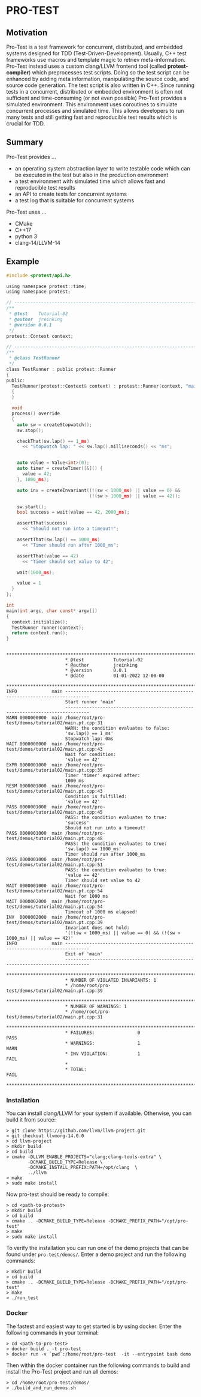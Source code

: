 # PRO-TEST

## Motivation

Pro-Test is a test framework for concurrent, distributed, and embedded systems designed for TDD (Test-Driven-Development). Usually, C++ test frameworks use macros and template magic to retriev meta-information. Pro-Test instead uses a custom clang/LLVM frontend tool (called **protest-compiler**) which preprocesses test scripts. Doing so the test script can be enhanced by adding meta information, manipulating the source code, and source code generation. The test script is also written in C++. Since running tests in a concurrent, distributed or embedded environment is often not sufficient and time-consuming (or not even possible) Pro-Test provides a simulated environment. This environment uses coroutines to simulate concurrent processes and simulated time. This allows developers to run many tests and still getting fast and reproducible test results which is crucial for TDD.

## Summary

Pro-Test provides ...

 - an operating system abstraction layer to write testable code which can be executed in the test but also in the production environment
 - a test environment with simulated time which allows fast and reproducible test results
 - an API to create tests for concurrent systems
 - a test log that is suitable for concurrent systems

Pro-Test uses ...
 
 - CMake
 - C++17
 - python 3
 - clang-14/LLVM-14

## Example

```c
#include <protest/api.h>

using namespace protest::time;
using namespace protest;

// ---------------------------------------------------------------------------
/**
 * @test    Tutorial-02
 * @author  jreinking
 * @version 0.0.1
 */
protest::Context context;

// ---------------------------------------------------------------------------
/**
 * @class TestRunner
 */
class TestRunner : public protest::Runner
{
public:
  TestRunner(protest::Context& context) : protest::Runner(context, "main")
  {
  }

  void
  process() override
  {
    auto sw = createStopwatch();
    sw.stop();

    checkThat(sw.lap() == 1_ms)
      << "Stopwatch lap: " << sw.lap().milliseconds() << "ms";


    auto value = Value<int>(0);
    auto timer = createTimer([&]() {
      value = 42;
    }, 1000_ms);

    auto inv = createInvariant((!(sw < 1000_ms) || value == 0) &&
                               (!(sw > 1000_ms) || value == 42));

    sw.start();
    bool success = wait(value == 42, 2000_ms);

    assertThat(success)
      << "Should not run into a timeout!";

    assertThat(sw.lap() == 1000_ms) 
      << "Timer should run after 1000_ms";

    assertThat(value == 42)
      << "Timer should set value to 42";

    wait(1000_ms);

    value = 1
  }
};

int
main(int argc, char const* argv[])
{
  context.initialize();
  TestRunner runner(context);
  return context.run();
}

```

```log
                      *******************************************************************************
                      * @test           Tutorial-02
                      * @author         jreinking
                      * @version        0.0.1
                      * @date           01-01-2022 12-00-00
                      *******************************************************************************
INFO             main -------------------------------------------------------------------------------
                      Start runner 'main'
                      -------------------------------------------------------------------------------
WARN 0000000000  main /home/root/pro-test/demos/tutorial02/main.pt.cpp:31
                      WARN: the condition evaluates to false:
                      'sw.lap() == 1_ms'
                      Stopwatch lap: 0ms
WAIT 0000000000  main /home/root/pro-test/demos/tutorial02/main.pt.cpp:43
                      Wait for condition:
                      'value == 42'
EXPR 0000001000  main /home/root/pro-test/demos/tutorial02/main.pt.cpp:35
                      Timer 'timer' expired after:
                      1000 ms
RESM 0000001000  main /home/root/pro-test/demos/tutorial02/main.pt.cpp:43
                      Condition is fulfilled:
                      'value == 42'
PASS 0000001000  main /home/root/pro-test/demos/tutorial02/main.pt.cpp:45
                      PASS: the condition evaluates to true:
                      'success'
                      Should not run into a timeout!
PASS 0000001000  main /home/root/pro-test/demos/tutorial02/main.pt.cpp:48
                      PASS: the condition evaluates to true:
                      'sw.lap() == 1000_ms'
                      Timer should run after 1000_ms
PASS 0000001000  main /home/root/pro-test/demos/tutorial02/main.pt.cpp:51
                      PASS: the condition evaluates to true:
                      'value == 42'
                      Timer should set value to 42
WAIT 0000001000  main /home/root/pro-test/demos/tutorial02/main.pt.cpp:54
                      Wait for 1000 ms
WAIT 0000002000  main /home/root/pro-test/demos/tutorial02/main.pt.cpp:54
                      Timeout of 1000 ms elapsed!
INV  0000002000  main /home/root/pro-test/demos/tutorial02/main.pt.cpp:39
                      Invariant does not hold:
                      '(!(sw < 1000_ms) || value == 0) && (!(sw > 1000_ms) || value == 42)'
INFO             main -------------------------------------------------------------------------------
                      Exit of 'main'
                      -------------------------------------------------------------------------------
                      *******************************************************************************
                      * NUMBER OF VIOLATED INVARIANTS: 1
                      * /home/root/pro-test/demos/tutorial02/main.pt.cpp:39
                      *******************************************************************************
                      * NUMBER OF WARNINGS: 1
                      * /home/root/pro-test/demos/tutorial02/main.pt.cpp:31
                      *******************************************************************************
                      * FAILURES:                0                                               PASS
                      * WARNINGS:                1                                               WARN
                      * INV VIOLATION:           1                                               FAIL
                      *
                      * TOTAL:                                                                   FAIL
                      *******************************************************************************
```

### Installation

You can install clang/LLVM for your system if available. Otherwise, you can build it from source:

```shell
> git clone https://github.com/llvm/llvm-project.git
> git checkout llvmorg-14.0.0
> cd llvm-project
> mkdir build
> cd build
> cmake -DLLVM_ENABLE_PROJECTS="clang;clang-tools-extra" \
        -DCMAKE_BUILD_TYPE=Release \
        -DCMAKE_INSTALL_PREFIX:PATH=/opt/clang  \
        ../llvm
> make
> sudo make install
```

Now pro-test should be ready to compile:

```shell
> cd <path-to-protest>
> mkdir build
> cd build
> cmake .. -DCMAKE_BUILD_TYPE=Release -DCMAKE_PREFIX_PATH="/opt/pro-test"
> make
> sudo make install
```
To verify the installation you can run one of the demo projects that can be found under ```pro-test/demos/```. Enter a demo project and run the following commands:

```shell
> mkdir build
> cd build
> cmake .. -DCMAKE_BUILD_TYPE=Release -DCMAKE_PREFIX_PATH="/opt/pro-test"
> make
> ./run_test
```

### Docker

The fastest and easiest way to get started is by using docker. Enter the following commands in your terminal:

```shell
> cd <path-to-pro-test>
> docker build . -t pro-test
> docker run -v `pwd`:/home/root/pro-test  -it --entrypoint bash demo
```

Then within the docker container run the following commands to build and install the Pro-Test project and run all demos:

```shell
> cd /home/root/pro-test/demos/
> ./build_and_run_demos.sh
```
